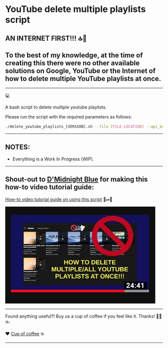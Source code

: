 # YouTube delete multiple playlists script

## AN INTERNET FIRST!!! 🔝💯

## To the best of my knowledge, at the time of creating this there were no other available solutions on Google, YouTube or the Internet of how to delete multiple YouTube playlists at once.

----
💻

A bash script to delete multiple youtube playlists.

Please run the script with the required parameters as follows:

```bash
./delete_youtube_playlists_[VERSION].sh --file [FILE-LOCATION] --api_key [API-KEY] --authorization [AUTHORIZATION_TOKEN]
```

----

## NOTES:

- Everything is a Work In Progress (WIP).

----

## Shout-out to [D'Midnight Blue](https://www.youtube.com/channel/UCb5VRC39PqUgq8lMB1CQq3A) for making this how-to video tutorial guide:

[How-to video tutorial guide on using this script](https://www.youtube.com/watch?v=Gp1H0YBhoRQ) 👀⏯🎥

[![Watch the video](./Screenshot-2020-06-27-2340.png)](https://www.youtube.com/watch?v=Gp1H0YBhoRQ)

----

Found anything useful?! Buy us a cup of coffee if you feel like it. Thanks! 🙂🙏☕️: 

♥︎ [Cup of coffee](https://sites.google.com/view/atkuzmanov/home) ☕️

----
